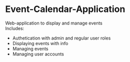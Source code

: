 # Event-Calendar-Application
Web-application to display and manage events\
Includes:
- Authetication with admin and regular user roles
- Displaying events with info
- Managing events
- Managing user accounts

